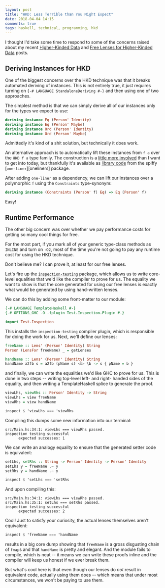 ```yaml
---
layout: post
title: "HKD: Less Terrible than You Might Expect"
date: 2018-04-04 14:15
comments: true
tags: haskell, technical, programming, hkd
---
```


I thought I'd take some time to respond to some of the concerns raised about my
recent [Higher-Kinded Data][hkd] and [Free Lenses for Higher-Kinded
Data][lenses] posts.

[hkd]: /blog/higher-kinded-data
[lenses]: /blog/free-lenses


## Deriving Instances for HKD

One of the biggest concerns over the HKD technique was that it breaks automated
deriving of instances. This is not entirely true, it just requires turning on
`{-# LANGUAGE StandaloneDeriving #-}` and then using one of two approaches.

The simplest method is that we can simply derive all of our instances only for
the types we expect to use:

```haskell
deriving instance Eq (Person' Identity)
deriving instance Eq (Person' Maybe)
deriving instance Ord (Person' Identity)
deriving instance Ord (Person' Maybe)
```

Admittedly it's kind of a shit solution, but technically it does work.

An alternative approach is to automatically lift these instances from `f a` over
the `HKD f a` type family. The construction is a [little more involved][constr]
than I want to get into today, but thankfully it's available as [library
code][lib] from the spiffy [`one-liner`][oneliners] package.

[constr]: https://stackoverflow.com/a/49620701/4793220
[lib]: https://hackage.haskell.org/package/one-liner-1.0/docs/Generics-OneLiner.html#t:Constraints
[one-liners]: https://hackage.haskell.org/package/one-liner/

After adding `one-liner` as a dependency, we can lift our instances over a
polymorphic `f` using the `Constraints` type-synonym:

```haskell
deriving instance (Constraints (Person' f) Eq) => Eq (Person' f)
```

Easy!


## Runtime Performance

The other big concern was over whether we pay performance costs for getting so
many cool things for free.

For the most part, if you mark all of your generic type-class methods as
`INLINE` and turn on `-O2`, most of the time you're not going to pay any runtime
cost for using the HKD technique.

Don't believe me? I can prove it, at least for our free lenses.

Let's fire up the [`inspection-testing`][testing] package, which allows us to
write core-level equalities that we'd like the compiler to prove for us. The
equality we want to show is that the core generated for using our free lenses is
exactly what would be generated by using hand-written lenses.

[testing]: https://github.com/nomeata/inspection-testing

We can do this by adding some front-matter to our module:

```haskell
{-# LANGUAGE TemplateHaskell #-}
{-# OPTIONS_GHC -O -fplugin Test.Inspection.Plugin #-}

import Test.Inspection
```

This installs the `inspection-testing` compiler plugin, which is responsible for
doing the work for us. Next, we'll define our lenses:

```haskell
freeName :: Lens' (Person' Identity) String
Person (LensFor freeName) _ = getLenses

handName :: Lens' (Person' Identity) String
handName a2fb s = a2fb (pName s) <&> \b -> s { pName = b }
```

and finally, we can write the equalities we'd like GHC to prove for us. This is
done in two steps -- writing top-level left- and right- handed sides of the
equality, and then writing a TemplateHaskell splice to generate the proof.

```haskell
viewLhs, viewRhs :: Person' Identity -> String
viewLhs = view freeName
viewRhs = view handName

inspect $ 'viewLhs === 'viewRhs
```

Compiling this dumps some new information into our terminal:

```
src/Main.hs:34:1: viewLhs === viewRhs passed.
inspection testing successful
      expected successes: 1
```

We can write an analogy equality to ensure that the generated setter code is
equivalent:

```haskell
setLhs, setRhs :: String -> Person' Identity -> Person' Identity
setLhs y = freeName .~ y
setRhs y = handName .~ y

inspect $ 'setLhs === 'setRhs
```

And upon compiling this:

```
src/Main.hs:34:1: viewLhs === viewRhs passed.
src/Main.hs:35:1: setLhs === setRhs passed.
inspection testing successful
      expected successes: 2
```

Cool! Just to satisfy your curiosity, the actual lenses themselves aren't
equivalent:

```haskell
inspect $ 'freeName === 'handName
```

results in a big core dump showing that `freeName` is a gross disgusting chain
of `fmap`s and that `handName` is pretty and elegant. And the module fails to
compile, which is neat -- it means we can write these proofs inline and the
compiler will keep us honest if we ever break them.

But what's cool here is that even though our lenses do *not* result in
equivalent code, actually using them does -- which means that under most
circumstances, we won't be paying to use them.

